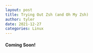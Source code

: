 ```yaml
---
layout: post
title: Trying Out Zsh (and Oh My Zsh)
author: tyler
date: 2021-12-27
categories: Linux 
---
```


<!--image: assets/images/5.jpg-->
<!--imageauthor: -->
<!--imageauthorlink:-->
<!--imagelink:-->
<!--imagelinkname:-->


#### Coming Soon!
<!--more-->
